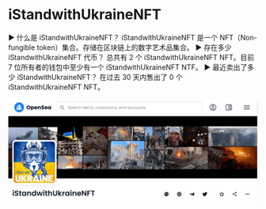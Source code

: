 # iStandwithUkraineNFT

▶ 什么是 iStandwithUkraineNFT？
iStandwithUkraineNFT 是一个 NFT（Non-fungible token）集合。存储在区块链上的数字艺术品集合。
▶ 存在多少 iStandwithUkraineNFT 代币？
总共有 2 个 iStandwithUkraineNFT NFT。目前 7 位所有者的钱包中至少有一个 iStandwithUkraineNFT NTF。
▶ 最近卖出了多少 iStandwithUkraineNFT？
在过去 30 天内售出了 0 个 iStandwithUkraineNFT NFT。

![nft](01.png)


